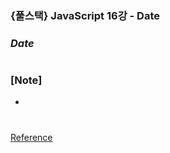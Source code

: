 ### {풀스택} JavaScript 16강 - Date

### _Date_

#

### [Note]

-

#

[Reference](https://www.youtube.com/watch?v=OSp9Ej_Ap-4)
